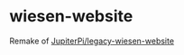 # wiesen-website
Remake of [JupiterPi/legacy-wiesen-website](https://github.com/JupiterPi/legacy-wiesen-website)
